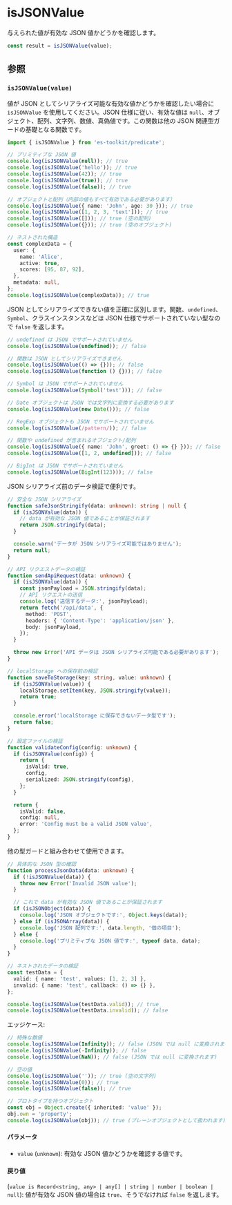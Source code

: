 # isJSONValue

与えられた値が有効な JSON 値かどうかを確認します。

```typescript
const result = isJSONValue(value);
```

## 参照

### `isJSONValue(value)`

値が JSON としてシリアライズ可能な有効な値かどうかを確認したい場合に `isJSONValue` を使用してください。JSON 仕様に従い、有効な値は `null`、オブジェクト、配列、文字列、数値、真偽値です。この関数は他の JSON 関連型ガードの基礎となる関数です。

```typescript
import { isJSONValue } from 'es-toolkit/predicate';

// プリミティブな JSON 値
console.log(isJSONValue(null)); // true
console.log(isJSONValue('hello')); // true
console.log(isJSONValue(42)); // true
console.log(isJSONValue(true)); // true
console.log(isJSONValue(false)); // true

// オブジェクトと配列（内部の値もすべて有効である必要があります）
console.log(isJSONValue({ name: 'John', age: 30 })); // true
console.log(isJSONValue([1, 2, 3, 'text'])); // true
console.log(isJSONValue([])); // true (空の配列)
console.log(isJSONValue({})); // true (空のオブジェクト)

// ネストされた構造
const complexData = {
  user: {
    name: 'Alice',
    active: true,
    scores: [95, 87, 92],
  },
  metadata: null,
};
console.log(isJSONValue(complexData)); // true
```

JSON としてシリアライズできない値を正確に区別します。関数、`undefined`、`Symbol`、クラスインスタンスなどは JSON 仕様でサポートされていない型なので `false` を返します。

```typescript
// undefined は JSON でサポートされていません
console.log(isJSONValue(undefined)); // false

// 関数は JSON としてシリアライズできません
console.log(isJSONValue(() => {})); // false
console.log(isJSONValue(function () {})); // false

// Symbol は JSON でサポートされていません
console.log(isJSONValue(Symbol('test'))); // false

// Date オブジェクトは JSON では文字列に変換する必要があります
console.log(isJSONValue(new Date())); // false

// RegExp オブジェクトも JSON でサポートされていません
console.log(isJSONValue(/pattern/)); // false

// 関数や undefined が含まれるオブジェクト/配列
console.log(isJSONValue({ name: 'John', greet: () => {} })); // false
console.log(isJSONValue([1, 2, undefined])); // false

// BigInt は JSON でサポートされていません
console.log(isJSONValue(BigInt(123))); // false
```

JSON シリアライズ前のデータ検証で便利です。

```typescript
// 安全な JSON シリアライズ
function safeJsonStringify(data: unknown): string | null {
  if (isJSONValue(data)) {
    // data が有効な JSON 値であることが保証されます
    return JSON.stringify(data);
  }

  console.warn('データが JSON シリアライズ可能ではありません');
  return null;
}

// API リクエストデータの検証
function sendApiRequest(data: unknown) {
  if (isJSONValue(data)) {
    const jsonPayload = JSON.stringify(data);
    // API リクエストの送信
    console.log('送信するデータ:', jsonPayload);
    return fetch('/api/data', {
      method: 'POST',
      headers: { 'Content-Type': 'application/json' },
      body: jsonPayload,
    });
  }

  throw new Error('API データは JSON シリアライズ可能である必要があります');
}

// localStorage への保存前の検証
function saveToStorage(key: string, value: unknown) {
  if (isJSONValue(value)) {
    localStorage.setItem(key, JSON.stringify(value));
    return true;
  }

  console.error('localStorage に保存できないデータ型です');
  return false;
}

// 設定ファイルの検証
function validateConfig(config: unknown) {
  if (isJSONValue(config)) {
    return {
      isValid: true,
      config,
      serialized: JSON.stringify(config),
    };
  }

  return {
    isValid: false,
    config: null,
    error: 'Config must be a valid JSON value',
  };
}
```

他の型ガードと組み合わせて使用できます。

```typescript
// 具体的な JSON 型の確認
function processJsonData(data: unknown) {
  if (!isJSONValue(data)) {
    throw new Error('Invalid JSON value');
  }

  // これで data が有効な JSON 値であることが保証されます
  if (isJSONObject(data)) {
    console.log('JSON オブジェクトです:', Object.keys(data));
  } else if (isJSONArray(data)) {
    console.log('JSON 配列です:', data.length, '個の項目');
  } else {
    console.log('プリミティブな JSON 値です:', typeof data, data);
  }
}

// ネストされたデータの検証
const testData = {
  valid: { name: 'test', values: [1, 2, 3] },
  invalid: { name: 'test', callback: () => {} },
};

console.log(isJSONValue(testData.valid)); // true
console.log(isJSONValue(testData.invalid)); // false
```

エッジケース:

```typescript
// 特殊な数値
console.log(isJSONValue(Infinity)); // false (JSON では null に変換されます)
console.log(isJSONValue(-Infinity)); // false
console.log(isJSONValue(NaN)); // false (JSON では null に変換されます)

// 空の値
console.log(isJSONValue('')); // true (空の文字列)
console.log(isJSONValue(0)); // true
console.log(isJSONValue(false)); // true

// プロトタイプを持つオブジェクト
const obj = Object.create({ inherited: 'value' });
obj.own = 'property';
console.log(isJSONValue(obj)); // true (プレーンオブジェクトとして扱われます)
```

#### パラメータ

- `value` (`unknown`): 有効な JSON 値かどうかを確認する値です。

#### 戻り値

(`value is Record<string, any> | any[] | string | number | boolean | null`): 値が有効な JSON 値の場合は `true`、そうでなければ `false` を返します。
